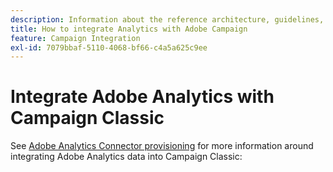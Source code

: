 ```yaml
---
description: Information about the reference architecture, ​guidelines, configuration steps and tests that implementation specialists need to follow when integrating Adobe Analytics with Adobe Campaign.
title: How to integrate Analytics with Adobe Campaign
feature: Campaign Integration
exl-id: 7079bbaf-5110-4068-bf66-c4a5a625c9ee
---
```

# Integrate Adobe Analytics with Campaign Classic

See [Adobe Analytics Connector provisioning](https://experienceleague.adobe.com/docs/campaign-classic/using/getting-started/connectors/analytics-connector/adobe-analytics-provisioning.html) for more information around integrating Adobe Analytics data into Campaign Classic:
